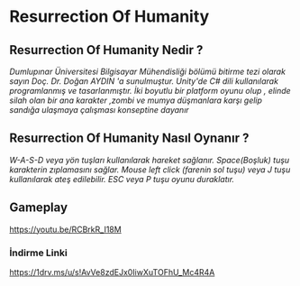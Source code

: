 # Resurrection Of Humanity
## Resurrection Of Humanity Nedir ?
*Dumlupınar Üniversitesi Bilgisayar Mühendisliği bölümü bitirme tezi olarak sayın Doç. Dr. Doğan AYDIN 'a sunulmuştur.
Unity'de C# dili kullanılarak programlanmış ve tasarlanmıştır. İki boyutlu bir platform oyunu olup , elinde silah olan bir ana karakter ,zombi ve mumya düşmanlara karşı gelip sandığa ulaşmaya çalışması konseptine dayanır*
## Resurrection Of Humanity Nasıl Oynanır ?
*W-A-S-D veya yön tuşları kullanılarak hareket sağlanır. Space(Boşluk) tuşu karakterin zıplamasını sağlar. Mouse left click (farenin sol tuşu) veya J tuşu kullanılarak ateş edilebilir. ESC veya P tuşu oyunu duraklatır.*
## Gameplay
https://youtu.be/RCBrkR_I18M
</br>
### İndirme Linki
https://1drv.ms/u/s!AvVe8zdEJx0IiwXuTOFhU_Mc4R4A 

